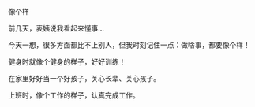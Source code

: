 
像个样

前几天，表姨说我看起来懂事...

今天一想，很多方面都比不上别人，但我时刻记住一点：做啥事，都要像个样！

健身时就像个健身的样子，好好训练！

在家里好好当一个好孩子，关心长辈、关心孩子。

上班时，像个工作的样子，认真完成工作。